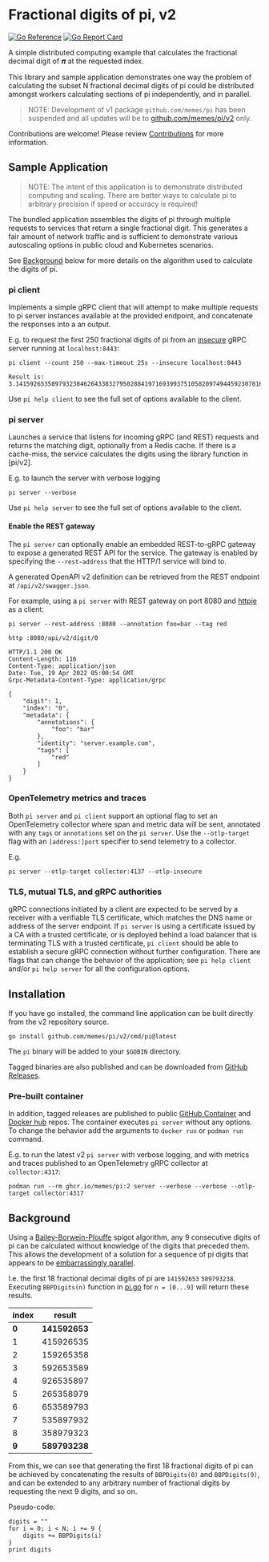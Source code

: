 # Fractional digits of pi, v2

[![Go Reference](https://pkg.go.dev/badge/github.com/memes/pi/v2.svg)](https://pkg.go.dev/github.com/memes/pi/v2)
[![Go Report Card](https://goreportcard.com/badge/github.com/memes/pi/v2)](https://goreportcard.com/report/github.com/memes/pi/v2)

A simple distributed computing example that calculates the fractional decimal digit of
&#x1D745; at the requested index.

This library and sample application demonstrates one way the problem of calculating
the subset N fractional decimal digits of pi could be distributed amongst workers
calculating sections of pi independently, and in parallel.

> NOTE: Development of v1 package `github.com/memes/pi` has been suspended and all
> updates will be to [github.com/memes/pi/v2](v2/) only.

Contributions are welcome! Please review [Contributions](CONTRIBUTING.md) for
more information.

## Sample Application

> NOTE: The intent of this application is to demonstrate distributed computing
> and scaling. There are better ways to calculate pi to arbitrary precision if
> speed or accuracy is required!

The bundled application assembles the digits of pi through multiple requests to
services that return a single fractional digit. This generates a fair amount of
network traffic and is sufficient to demonstrate various autoscaling options in
public cloud and Kubernetes scenarios.

See [Background](#background) below for more details on the algorithm used to
calculate the digits of pi.

### pi client

Implements a simple gRPC client that will attempt to make multiple requests
to pi server instances available at the provided endpoint, and concatenate the
responses into a an output.

E.g. to request the first 250 fractional digits of pi from an [insecure](#tls-mutual-tls-and-grpc-authorities) gRPC server
running at `localhost:8443`:

```shell
pi client --count 250 --max-timeout 25s --insecure localhost:8443
```

```text
Result is: 3.1415926535897932384626433832795028841971693993751058209749445923078164062862089986280348253421170679821480865132823066470938446095505822317253594081284811174502841027019385211055596446229489549303819644288109756659334461284756482337867831652712019091
```

Use `pi help client` to see the full set of options available to the client.

### pi server

Launches a service that listens for incoming gRPC (and REST) requests and returns
the matching digit, optionally from a Redis cache. If there is a cache-miss, the
service calculates the digits using the library function in [pi/v2].

E.g. to launch the server with verbose logging

```shell
pi server --verbose
```

Use `pi help server` to see the full set of options available to the client.

#### Enable the REST gateway

The `pi server` can optionally enable an embedded REST-to-gRPC gateway to expose
a generated REST API for the service. The gateway is enabled by specifying the
`--rest-address` that the HTTP/1 service will bind to.

A generated OpenAPI v2 definition can be retrieved from the REST endpoint
at `/api/v2/swagger.json`.

For example, using a `pi server` with REST gateway on port 8080 and [httpie] as
a client:

```shell
pi server --rest-address :8080 --annotation foo=bar --tag red
```

```shell
http :8080/api/v2/digit/0
```

```text
HTTP/1.1 200 OK
Content-Length: 116
Content-Type: application/json
Date: Tue, 19 Apr 2022 05:00:54 GMT
Grpc-Metadata-Content-Type: application/grpc

{
    "digit": 1,
    "index": "0",
    "metadata": {
        "annotations": {
            "foo": "bar"
        },
        "identity": "server.example.com",
        "tags": [
            "red"
        ]
    }
}
```

### OpenTelemetry metrics and traces

Both `pi server` and `pi client` support an optional flag to set an OpenTelemetry
collector where span and metric data will be sent, annotated with any `tags` or
`annotations` set on the `pi server`. Use the `--otlp-target` flag with an
`[address:]port` specifier to send telemetry to a collector.

E.g.

```shell
pi server --otlp-target collector:4137 --otlp-insecure
```

### TLS, mutual TLS, and gRPC authorities

gRPC connections initiated by a client are expected to be served by a receiver
with a verifiable TLS certificate, which matches the DNS name or address of the
server endpoint. If `pi server` is using a certificate issued by a CA with a trusted
certificate, or is deployed behind a load balancer that is terminating TLS with
a trusted certificate, `pi client` should be able to establish a secure gRPC
connection without further configuration. There are flags that can change the
behavior of the application; see `pi help client` and/or `pi help server` for
all the configuration options.

## Installation

If you have go installed, the command line application can be built directly from
the v2 repository source.

```shell
go install github.com/memes/pi/v2/cmd/pi@latest
```

The `pi` binary will be added to your `$GOBIN` directory.

Tagged binaries are also published and can be downloaded from
[GitHub Releases](https://github.com/memes/pi/releases).

### Pre-built container

In addition, tagged releases are published to public [GitHub Container] and
[Docker hub] repos. The container executes `pi server` without any options. To
change the behavior add the arguments to `docker run` or `podman run` command.

E.g. to run the latest v2 `pi server` with verbose logging, and with metrics and
traces published to an OpenTelemetry gRPC collector at `collector:4317`:

```shell
podman run --rm ghcr.io/memes/pi:2 server --verbose --verbose --otlp-target collector:4317
```

## Background

Using a [Bailey-Borwein-Plouffe] spigot algorithm, any 9 consecutive digits of pi
can be calculated without knowledge of the digits that preceded them. This allows
the development of a solution for a sequence of pi digits that appears to be
[embarrassingly parallel].

I.e. the first 18 fractional decimal digits of pi are `141592653` `589793238`.
Executing `BBPDigits(n)` function in [pi.go](pi.go) for `n = [0...9]` will return
these results.

| index | result |
|-------|--------|
| **0** | **141592653** |
| 1 | 415926535 |
| 2 | 159265358 |
| 3 | 592653589 |
| 4 | 926535897 |
| 5 | 265358979 |
| 6 | 653589793 |
| 7 | 535897932 |
| 8 | 358979323 |
| **9** | **589793238** |

From this, we can see that generating the first 18 fractional digits of pi can be
achieved by concatenating the results of `BBPDigits(0)` and `BBPDigits(9)`, and
can be extended to any arbitrary number of fractional digits by requesting the
next 9 digits, and so on.

Pseudo-code:

```pseudo
digits = ""
for i = 0; i < N; i += 9 {
    digits += BBPDigits(i)
}
print digits
```

[Bailey-Borwein-Plouffe]: https://en.wikipedia.org/wiki/Bailey%E2%80%93Borwein%E2%80%93Plouffe_formula
[embarrassingly parallel]: https://en.wikipedia.org/wiki/Embarrassingly_parallel
[docs]: https://pkg.go.dev/github.com/memes/pi/v2
[httpie]: https://github.com/httpie/httpie
[GitHub Container]: https://github.com/memes/pi/pkgs/container/pi
[Docker hub]: https://hub.docker.com/r/memes/pi/
